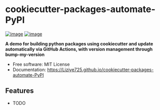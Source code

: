 # cookiecutter-packages-automate-PyPI


[![image](https://img.shields.io/pypi/v/cookiecutter-packages-automate-PyPI.svg)](https://pypi.python.org/pypi/cookiecutter-packages-automate-PyPI)
[![image](https://img.shields.io/conda/vn/conda-forge/cookiecutter-packages-automate-PyPI.svg)](https://anaconda.org/conda-forge/cookiecutter-packages-automate-PyPI)


**A demo for building python packages using cookiecutter and update automatically via GitHub Actions, with version management through bump-my-version**


-   Free software: MIT License
-   Documentation: https://Liziye725.github.io/cookiecutter-packages-automate-PyPI
    

## Features

-   TODO
